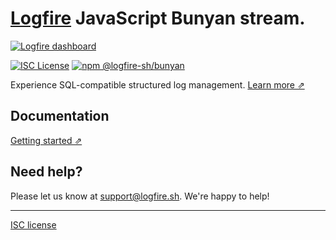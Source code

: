 # [Logfire](https://logfire.sh) JavaScript Bunyan stream.

[![Logfire dashboard](https://user-images.githubusercontent.com/19272921/154085622-59997d5a-3f91-4bc9-a815-3b8ead16d28d.jpeg)](https://logfire.sh)

[![ISC License](https://img.shields.io/badge/license-ISC-ff69b4.svg)](https://github.com/logfire-sh/logfire-js/blob/master/LICENSE.md)
[![npm @logfire-sh/bunyan](https://img.shields.io/npm/v/@logfire-sh/bunyan?color=success&label=npm%20%40logfire-sh%2Fbunyan)](https://www.npmjs.com/package/@logfire-sh/bunyan)

Experience SQL-compatible structured log management. [Learn more ⇗](https://logfire.sh/)

## Documentation

[Getting started ⇗](URL)

## Need help?

Please let us know at [support@logfire.sh](mailto:support@logfire.sh). We're happy to help!

---

[ISC license](https://github.com/logfire-sh/logfire-js/blob/master/LICENSE.md)
